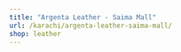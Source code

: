 ```yaml
---
title: "Argenta Leather - Saima Mall"
url: /karachi/argenta-leather-saima-mall/
shop: leather
---
```

